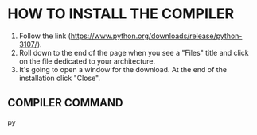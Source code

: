 # HOW TO INSTALL THE COMPILER

1) Follow the link (https://www.python.org/downloads/release/python-3107/).
2) Roll down to the end of the page when you see a "Files" title and click on the file dedicated to your architecture.
3) It's going to open a window for the download. At the end of the installation click "Close".

## COMPILER COMMAND

py
